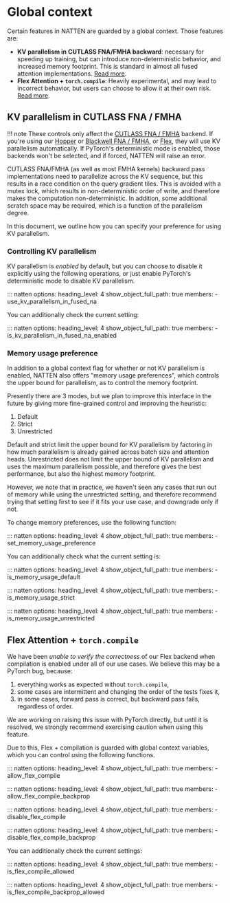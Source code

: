 # Global context

Certain features in NATTEN are guarded by a global context. Those features are:

* **KV parallelism in CUTLASS FNA/FMHA backward**: necessary for speeding up training, but can
    introduce non-deterministic behavior, and increased memory footprint. This is standard in
    almost all fused attention implementations. [Read more](#kv-parallelism-in-fna-fmha).
* **Flex Attention + `torch.compile`**: Heavily experimental, and may lead to incorrect behavior,
    but users can choose to allow it at their own risk. [Read more](#flex-attention-torchcompile).


## KV parallelism in CUTLASS FNA / FMHA

!!! note
    These controls only affect the [CUTLASS FNA / FMHA](backends.md#cutlass-fna-fmha) backend.
    If you're using our [Hopper](backends.md#hopper-fna-fmha) or
    [Blackwell FNA / FMHA](backends.md#blackwell-fna-fmha), or [Flex](backends.md#flex-fna-fmha),
    they will use KV parallelism automatically. If PyTorch's deterministic mode is enabled, those
    backends won't be selected, and if forced, NATTEN will raise an error.

CUTLASS FNA/FMHA (as well as most FMHA kernels) backward pass implementations need to parallelize
across the KV sequence, but this results in a race condition on the query gradient tiles. 
This is avoided with a mutex lock, which results in non-deterministic order of write, and therefore
makes the computation non-deterministic.
In addition, some additional scratch space may be required, which is a function of the parallelism
degree.

In this document, we outline how you can specify your preference for using KV parallelism.

### Controlling KV parallelism
KV parallelism is *enabled* by default, but you can choose to disable it explicitly using the
following operations, or just enable PyTorch's deterministic mode to disable KV parallelism.

::: natten
    options:
          heading_level: 4
          show_object_full_path: true
          members:
              - use_kv_parallelism_in_fused_na

You can additionally check the current setting:

::: natten
    options:
          heading_level: 4
          show_object_full_path: true
          members:
              - is_kv_parallelism_in_fused_na_enabled

### Memory usage preference

In addition to a global context flag for whether or not KV parallelism is enabled, NATTEN also
offers "memory usage preferences", which controls the upper bound for parallelism, as to control
the memory footprint.

Presently there are 3 modes, but we plan to improve this interface in the future by giving more
fine-grained control and improving the heuristic:

1. Default
2. Strict
3. Unrestricted

Default and strict limit the upper bound for KV parallelism by factoring in how much parallelism is
already gained across batch size and attention heads.
Unrestricted does not limit the upper bound of KV parallelism and uses the maximum parallelism
possible, and therefore gives the best performance, but also the highest memory footprint.

However, we note that in practice, we haven't seen any cases that run out of memory while using
the unrestricted setting, and therefore recommend trying that setting first to see if it fits your
use case, and downgrade only if not.

To change memory preferences, use the following function:

::: natten
    options:
          heading_level: 4
          show_object_full_path: true
          members:
              - set_memory_usage_preference


You can additionally check what the current setting is:

::: natten
    options:
          heading_level: 4
          show_object_full_path: true
          members:
              - is_memory_usage_default

::: natten
    options:
          heading_level: 4
          show_object_full_path: true
          members:
              - is_memory_usage_strict

::: natten
    options:
          heading_level: 4
          show_object_full_path: true
          members:
              - is_memory_usage_unrestricted

## Flex Attention + `torch.compile`

We have been *unable to verify the correctness* of our Flex backend when compilation is enabled
under all of our use cases. We believe this may be a PyTorch bug, because:

1. everything works as expected without `torch.compile`,
2. some cases are intermittent and changing the order of the tests fixes it,
3. in some cases, forward pass is correct, but backward pass fails, regardless of order.

We are working on raising this issue with PyTorch directly, but until it is resolved, we strongly
recommend exercising caution when using this feature.

Due to this, Flex + compilation is guarded with global context variables, which you can control
using the following functions.


::: natten
    options:
          heading_level: 4
          show_object_full_path: true
          members:
              - allow_flex_compile


::: natten
    options:
          heading_level: 4
          show_object_full_path: true
          members:
              - allow_flex_compile_backprop


::: natten
    options:
          heading_level: 4
          show_object_full_path: true
          members:
              - disable_flex_compile


::: natten
    options:
          heading_level: 4
          show_object_full_path: true
          members:
              - disable_flex_compile_backprop

You can additionally check the current settings:

::: natten
    options:
          heading_level: 4
          show_object_full_path: true
          members:
              - is_flex_compile_allowed

::: natten
    options:
          heading_level: 4
          show_object_full_path: true
          members:
              - is_flex_compile_backprop_allowed
